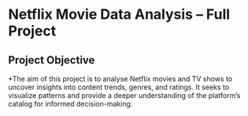# Netflix Movie Data Analysis – Full Project


## Project Objective

*The aim of this project is to analyse Netflix movies and TV shows to uncover insights into content trends, genres, and ratings. It seeks to visualize patterns and provide a deeper understanding of the platform’s catalog for informed decision-making.

